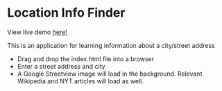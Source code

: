 <h1>Location Info Finder</h1>
View live demo <a href="https://s3.amazonaws.com/nytwikiajax/minicourse-ajax-project/index.html" target="_blank">here!</a>
<p>This is an application for learning information about a city/street address</p>
<ul>
<li>Drag and drop the index.html file into a browser</li>
<li>Enter a street address and city</li>
<li>A Google Streetview image will load in the background. Relevant Wikipedia and NYT articles will load as well.</li>
</ul>
